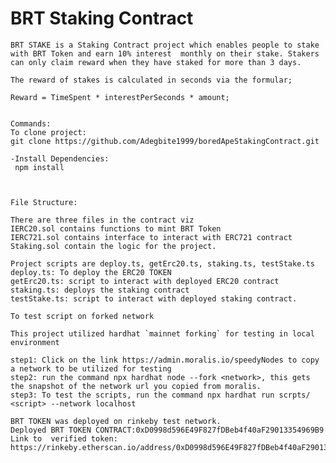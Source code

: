 # BRT Staking Contract

    BRT STAKE is a Staking Contract project which enables people to stake  with BRT Token and earn 10% interest  monthly on their stake. Stakers can only claim reward when they have staked for more than 3 days.
    
    The reward of stakes is calculated in seconds via the formular;
    
    Reward = TimeSpent * interestPerSeconds * amount; 


    Commands:
    To clone project:
    git clone https://github.com/Adegbite1999/boredApeStakingContract.git

    -Install Dependencies:
     npm install



    File Structure:

    There are three files in the contract viz
    IERC20.sol contains functions to mint BRT Token
    IERC721.sol contains interface to interact with ERC721 contract
    Staking.sol contain the logic for the project.

    Project scripts are deploy.ts, getErc20.ts, staking.ts, testStake.ts
    deploy.ts: To deploy the ERC20 TOKEN
    getErc20.ts: script to interact with deployed ERC20 contract
    staking.ts: deploys the staking contract
    testStake.ts: script to interact with deployed staking contract.

    To test script on forked network 

    This project utilized hardhat `mainnet forking` for testing in local environment

    step1: Click on the link https://admin.moralis.io/speedyNodes to copy a network to be utilized for testing
    step2: run the command npx hardhat node --fork <network>, this gets the snapshot of the network url you copied from moralis.
    step3: To test the scripts, run the command npx hardhat run scrpts/ <script> --network localhost

    BRT TOKEN was deployed on rinkeby test network.
    Deployed BRT TOKEN CONTRACT:0xD0998d596E49F827fDBeb4f40aF29013354969B9
    Link to  verified token: https://rinkeby.etherscan.io/address/0xD0998d596E49F827fDBeb4f40aF29013354969B9#code